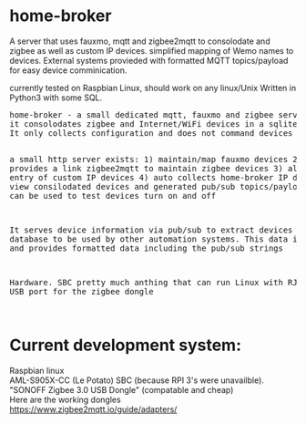# home-broker
<p>A server that uses fauxmo, mqtt and zigbee2mqtt to consolodate and zigbee as well as custom IP devices.
simplified mapping of Wemo names to devices.
External systems provieded with formatted MQTT topics/payload for easy device comminication.
</p>
currently tested on Raspbian Linux, should work on any linux/Unix
Written in Python3 with some SQL.
<pre>
home-broker - a small dedicated mqtt, fauxmo and zigbee server
it consolodates zigbee and Internet/WiFi devices in a sqlite database.
It only collects configuration and does not command devices

a small http server exists: 
    1) maintain/map fauxmo devices
    2) provides a link zigbee2mqtt to maintain zigbee devices
    3) allow manual entry of custom IP devices
    4) auto collects home-broker IP devices 
    5) view consilodated devices and generated pub/sub topics/payloads
    6) it can be used to test devices turn on and off

It serves device information via pub/sub to extract devices from database
to be used by other automation systems.
This data is simplfied and provides formatted data including the pub/sub strings 

Hardware. 
SBC  pretty much anthing that can run Linux with RJ45 
    and a USB port for the zigbee dongle

</pre>

# Current development system:
Raspbian linux<br>
AML-S905X-CC (Le Potato) SBC (because RPI 3's were unavailble).<br>
"SONOFF Zigbee 3.0 USB Dongle" (compatable and cheap)<br>
Here are the working dongles<br>
https://www.zigbee2mqtt.io/guide/adapters/<br> 
